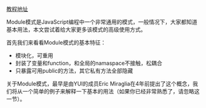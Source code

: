 [教程地址](http://www.cnblogs.com/TomXu/archive/2011/12/30/2288372.html)

Module模式是JavaScript编程中一个非常通用的模式，一般情况下，大家都知道基本用法，本文尝试着给大家更多该模式的高级使用方式。

首先我们来看看Module模式的基本特征：

* 模块化，可重用
* 封装了变量和function，和全局的namaspace不接触，松耦合
* 只暴露可用public的方法，其它私有方法全部隐藏


关于Module模式，最早是由YUI的成员Eric Miraglia在4年前提出了这个概念，我们将从一个简单的例子来解释一下基本的用法（如果你已经非常熟悉了，请忽略这一节）。